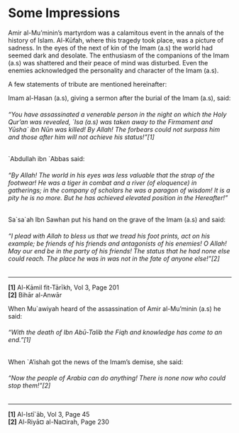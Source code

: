 Some Impressions
================

Amir al-Mu’minin’s martyrdom was a calamitous event in the annals of the
history of Islam. Al-Kūfah, where this tragedy took place, was a picture
of sadness. In the eyes of the next of kin of the Imam (a.s) the world
had seemed dark and desolate. The enthusiasm of the companions of the
Imam (a.s) was shattered and their peace of mind was disturbed. Even the
enemies acknowledged the personality and character of the Imam (a.s).

A few statements of tribute are mentioned hereinafter:

Imam al-Hasan (a.s), giving a sermon after the burial of the Imam (a.s),
said:

###### “You have assassinated a venerable person in the night on which the Holy Qur’an was revealed, \`Isa (a.s) was taken away to the Firmament and Yūsha\` ibn Nūn was killed! By Allah! The forbears could not surpass him and those after him will not achieve his status!”[1]

\`Abdullah ibn \`Abbas said:

###### “By Allah! The world in his eyes was less valuable that the strap of the footwear! He was a tiger in combat and a river (of eloquence) in gatherings; in the company of scholars he was a paragon of wisdom! It is a pity he is no more. But he has achieved elevated position in the Hereafter!”

Sa\`sa\`ah Ibn Sawhan put his hand on the grave of the Imam (a.s) and
said:

###### “I plead with Allah to bless us that we tread his foot prints, act on his example; be friends of his friends and antagonists of his enemies! O Allah! May our end be in the party of his friends! The status that he had none else could reach. The place he was in was not in the fate of anyone else!”[2]

------------------------------------------------------------------------

**[1]** Al-Kāmil fit-Tārīkh, Vol 3, Page 201  
 **[2]** Bihār al-Anwār

When Mu\`awiyah heard of the assassination of Amir al-Mu’minin (a.s) he
said:

###### “With the death of Ibn Abū-Talib the Fiqh and knowledge has come to an end.”[1]

When \`A’ishah got the news of the Imam’s demise, she said:

###### “Now the people of Arabia can do anything! There is none now who could stop them!”[2]

------------------------------------------------------------------------

**[1]** Al-Istī\`āb, Vol 3, Page 45  
 **[2]** Al-Riyā¤ al-Na¤irah, Page 230
